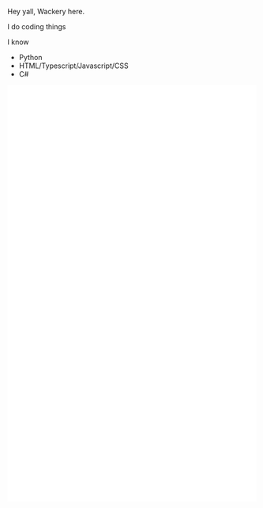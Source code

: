 
Hey yall, Wackery here.

I do coding things

I know 
- Python
- HTML/Typescript/Javascript/CSS
- C#

![Metrics](/metrics.svg)
